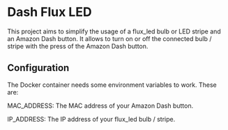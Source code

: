 # Dash Flux LED

This project aims to simplify the usage of a flux_led bulb or LED stripe and an Amazon Dash button.
It allows to turn on or off the connected bulb / stripe with the press of the Amazon Dash button.


## Configuration
The Docker container needs some environment variables to work.
These are:

MAC_ADDRESS: The MAC address of your Amazon Dash button.

IP_ADDRESS: The IP address of your flux_led bulb / stripe.